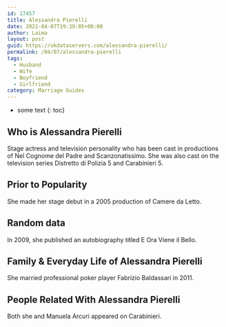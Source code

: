 ```yaml
---
id: 17457
title: Alessandra Pierelli
date: 2021-04-07T19:39:05+00:00
author: Laima
layout: post
guid: https://ukdataservers.com/alessandra-pierelli/
permalink: /04/07/alessandra-pierelli
tags:
  - Husband
  - Wife
  - Boyfriend
  - Girlfriend
category: Marriage Guides
---
```


* some text
{: toc}


## Who is Alessandra Pierelli
                  
                  
                  
Stage actress and television personality who has been cast in productions of Nel Cognome del Padre and Scanzonatissimo. She was also cast on the television series Distretto di Polizia 5 and Carabinieri 5.
                  
              
            
              
            
                
                
                
## Prior to Popularity
                  
                  
                  
She made her stage debut in a 2005 production of Camere da Letto.
                  
              
            
              
            
                
                
                
## Random data
                  
                  
                  
In 2009, she published an autobiography titled E Ora Viene il Bello.
                  
              
            
              
            
                
                
                
## Family & Everyday Life of Alessandra Pierelli
                  
                  
                  
She married professional poker player Fabrizio Baldassari in 2011.
                  
              
            
              
            
                
                
                
## People Related With Alessandra Pierelli
                  
                  
                  
Both she and Manuela Arcuri appeared on Carabinieri.
                  
              
            
              
            
                
              
            
              
              
            
            
              
            
          
          
          